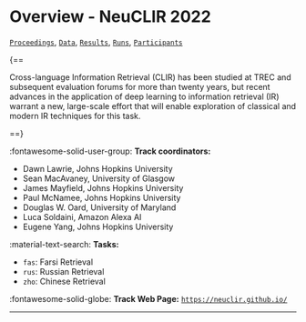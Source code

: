 # Overview - NeuCLIR 2022

[`Proceedings`](./proceedings.md), [`Data`](./data.md), [`Results`](./results.md), [`Runs`](./runs.md), [`Participants`](./participants.md)

{==

Cross-language Information Retrieval (CLIR) has been studied at TREC and subsequent evaluation forums for more than twenty years, but recent advances in the application of deep learning to information retrieval (IR) warrant a new, large-scale effort that will enable exploration of classical and modern IR techniques for this task.

==}

:fontawesome-solid-user-group: **Track coordinators:**

- Dawn Lawrie, Johns Hopkins University 
- Sean MacAvaney, University of Glasgow 
- James Mayfield, Johns Hopkins University 
- Paul McNamee, Johns Hopkins University 
- Douglas W. Oard, University of Maryland 
- Luca Soldaini, Amazon Alexa AI 
- Eugene Yang, Johns Hopkins University 

:material-text-search: **Tasks:**

- `fas`: Farsi Retrieval 
- `rus`: Russian Retrieval 
- `zho`: Chinese Retrieval 

:fontawesome-solid-globe: **Track Web Page:** [`https://neuclir.github.io/`](https://neuclir.github.io/) 

---

